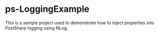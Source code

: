 # ps-LoggingExample
This is a sample project used to demonstrate how to inject properties into PostSharp logging using NLog. 

